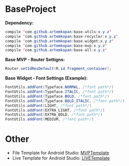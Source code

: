 # BaseProject

<b>Dependency:</b>

```java
compile 'com.github.artemkopan:base-utils:x.y.z'
compile 'com.github.artemkopan:base-recycler:x.y.z'
compile 'com.github.artemkopan:base-widget:x.y.z'
compile 'com.github.artemkopan:base-mvp:x.y.z'
compile 'com.github.artemkopan:base-all:x.y.z'
```

<b>Base MVP - Router Settigns:</b>

```java 
Router.setIdResDefault(R.id.fragment_container); 
```

<b>Base Widget - Font Settings (Example):</b>
```java 
FontUtils.addFont(Typeface.NORMAL, /*font path*/)
FontUtils.addFont(Typeface.ITALIC, /*font path*/)
FontUtils.addFont(Typeface.BOLD, /*font path*/)
FontUtils.addFont(Typeface.BOLD_ITALIC, /*font path*/)
FontUtils.addFont(LIGHT, /*font path*/)
FontUtils.addFont(EXTRA_LIGHT, /*font path*/)
FontUtils.addFont(EXTRA_BOLD, /*font path*/)
FontUtils.addFont(MEDIUM, /*font path*/)
```


# Other
* File Template for Android Studio:
  <a href="https://github.com/artemkopan/MVPTemplate">MVPTemplate</a>
* Live Template for Android Studio:
  <a href="https://github.com/artemkopan/LIVETemplate">LIVETemplate</a>
 
